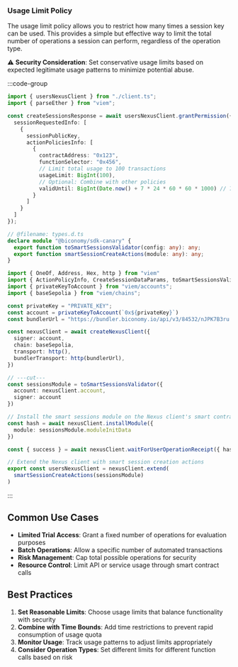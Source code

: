 ### Usage Limit Policy

The usage limit policy allows you to restrict how many times a session key can be used. This provides a simple but effective way to limit the total number of operations a session can perform, regardless of the operation type.

⚠️ **Security Consideration**: Set conservative usage limits based on expected legitimate usage patterns to minimize potential abuse.

:::code-group

```ts twoslash [usageLimit.ts] filename="usageLimit.ts"
import { usersNexusClient } from "./client.ts";
import { parseEther } from "viem";

const createSessionsResponse = await usersNexusClient.grantPermission({
  sessionRequestedInfo: [
    {
      sessionPublicKey,
      actionPoliciesInfo: [
        {
          contractAddress: "0x123",
          functionSelector: "0x456",
          // Limit total usage to 100 transactions
          usageLimit: BigInt(100),
          // Optional: Combine with other policies
          validUntil: BigInt(Date.now() + 7 * 24 * 60 * 60 * 1000) // 7 days
        }
      ]
    }
  ]
});
```

```ts twoslash [client.ts] filename="client.ts"
// @filename: types.d.ts
declare module "@biconomy/sdk-canary" {
  export function toSmartSessionsValidator(config: any): any;
  export function smartSessionCreateActions(module: any): any;
}

import { OneOf, Address, Hex, http } from "viem"
import { ActionPolicyInfo, CreateSessionDataParams, toSmartSessionsValidator, smartSessionCreateActions, createNexusClient } from "@biconomy/sdk-canary"
import { privateKeyToAccount } from "viem/accounts";
import { baseSepolia } from "viem/chains"; 

const privateKey = "PRIVATE_KEY";
const account = privateKeyToAccount(`0x${privateKey}`)
const bundlerUrl = "https://bundler.biconomy.io/api/v3/84532/nJPK7B3ru.dd7f7861-190d-41bd-af80-6877f74b8f44"; 

const nexusClient = await createNexusClient({
  signer: account, 
  chain: baseSepolia,
  transport: http(), 
  bundlerTransport: http(bundlerUrl), 
})

// ---cut---
const sessionsModule = toSmartSessionsValidator({
  account: nexusClient.account,
  signer: account
})

// Install the smart sessions module on the Nexus client's smart contract account
const hash = await nexusClient.installModule({
  module: sessionsModule.moduleInitData
})

const { success } = await nexusClient.waitForUserOperationReceipt({ hash })

// Extend the Nexus client with smart session creation actions
export const usersNexusClient = nexusClient.extend(
  smartSessionCreateActions(sessionsModule)
)
```

:::

## Common Use Cases

- **Limited Trial Access**: Grant a fixed number of operations for evaluation purposes
- **Batch Operations**: Allow a specific number of automated transactions
- **Risk Management**: Cap total possible operations for security
- **Resource Control**: Limit API or service usage through smart contract calls

## Best Practices

1. **Set Reasonable Limits**: Choose usage limits that balance functionality with security
2. **Combine with Time Bounds**: Add time restrictions to prevent rapid consumption of usage quota
3. **Monitor Usage**: Track usage patterns to adjust limits appropriately
4. **Consider Operation Types**: Set different limits for different function calls based on risk 